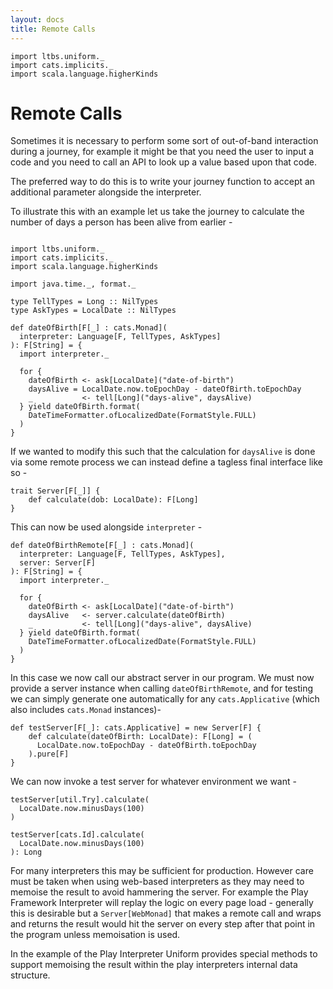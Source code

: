 ```yaml
---
layout: docs
title: Remote Calls
---
```


```tut:invisible
import ltbs.uniform._
import cats.implicits._
import scala.language.higherKinds
```

# Remote Calls 

Sometimes it is necessary to perform some sort of out-of-band
interaction during a journey, for example it might be that you need
the user to input a code and you need to call an API to look up a
value based upon that code. 

The preferred way to do this is to write your journey function to
accept an additional parameter alongside the interpreter. 

To illustrate this with an example let us take the journey to
calculate the number of days a person has been alive from earlier - 

```tut:silent

import ltbs.uniform._
import cats.implicits._
import scala.language.higherKinds

import java.time._, format._

type TellTypes = Long :: NilTypes
type AskTypes = LocalDate :: NilTypes

def dateOfBirth[F[_] : cats.Monad](
  interpreter: Language[F, TellTypes, AskTypes]
): F[String] = {
  import interpreter._

  for {
    dateOfBirth <- ask[LocalDate]("date-of-birth")
    daysAlive = LocalDate.now.toEpochDay - dateOfBirth.toEpochDay
    _           <- tell[Long]("days-alive", daysAlive)
  } yield dateOfBirth.format(
    DateTimeFormatter.ofLocalizedDate(FormatStyle.FULL)
  )
}
```

If we wanted to modify this such that the calculation for `daysAlive` is
done via some remote process we can instead define a tagless final
interface like so - 

```tut:silent
trait Server[F[_]] {
    def calculate(dob: LocalDate): F[Long]
}
```

This can now be used alongside `interpreter` - 

```tut:silent
def dateOfBirthRemote[F[_] : cats.Monad](
  interpreter: Language[F, TellTypes, AskTypes], 
  server: Server[F]
): F[String] = {
  import interpreter._

  for {
    dateOfBirth <- ask[LocalDate]("date-of-birth")
    daysAlive   <- server.calculate(dateOfBirth)
    _           <- tell[Long]("days-alive", daysAlive)
  } yield dateOfBirth.format(
    DateTimeFormatter.ofLocalizedDate(FormatStyle.FULL)
  )
}
```

In this case we now call our abstract server in our program. We must
now provide a server instance when calling `dateOfBirthRemote`, and for
testing we can simply generate one automatically for any
`cats.Applicative` (which also includes `cats.Monad` instances)- 

```tut:silent
def testServer[F[_]: cats.Applicative] = new Server[F] { 
    def calculate(dateOfBirth: LocalDate): F[Long] = (
      LocalDate.now.toEpochDay - dateOfBirth.toEpochDay
    ).pure[F]
}
```

We can now invoke a test server for whatever environment we want - 

```tut
testServer[util.Try].calculate(
  LocalDate.now.minusDays(100)
)

testServer[cats.Id].calculate(
  LocalDate.now.minusDays(100)
): Long
```

For many interpreters this may be sufficient for production. However
care must be taken when using web-based interpreters as they may need
to memoise the result to avoid hammering the server. For example the
Play Framework Interpreter will replay the logic on every page load -
generally this is desirable but a `Server[WebMonad]` that makes a
remote call and wraps and returns the result would hit the server on every step after that point in the program unless memoisation is used.

In the example of the Play Interpreter Uniform provides special
methods to support memoising the result within the play interpreters
internal data structure. 
